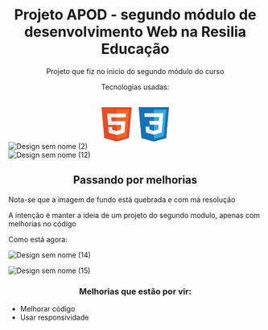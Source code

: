 <h1 align="center"> Projeto APOD - segundo módulo de desenvolvimento Web na Resilia Educação </h1>

<p align="center"> Projeto que fiz no inicio do segundo módulo do curso</p>
<div align="center" color:"Blue">
<p>Tecnologias usadas:</p>
<br>
  <img align="center" alt="Lu-HTML" height="70" width="70" src="https://raw.githubusercontent.com/devicons/devicon/master/icons/html5/html5-original.svg">
  <img align="center" alt="Lu-CSS" height="70" width="70" src="https://raw.githubusercontent.com/devicons/devicon/master/icons/css3/css3-original.svg">
</div
Visual antigo:

![Design sem nome (2)](https://user-images.githubusercontent.com/96242187/176980507-4b6a57ad-18f4-4910-a21d-29d72db53657.jpg)
<br>
![Design sem nome (12)](https://user-images.githubusercontent.com/96242187/176980554-e581b155-4999-4a9f-9b8c-19efe915f539.png)
<h2 align="center"> Passando por melhorias </h2>
<p> Nota-se que a imagem de fundo está quebrada e com má resolução</p>

<p> A intenção é manter a ideia de um projeto do segundo modulo, apenas com melhorias no código </p>
Como está agora:

![Design sem nome (14)](https://user-images.githubusercontent.com/96242187/176981759-6c879101-b30a-47a8-a9d0-58613a2ef57c.png)

![Design sem nome (15)](https://user-images.githubusercontent.com/96242187/176981853-7d97af09-2d10-48e0-8aa1-bad0ef6ec270.png)

<h3 align="center">Melhorias que estão por vir:</h3>
<ul>

<li>Melhorar código</li>
<li>Usar responsividade</li>
</ul1>
